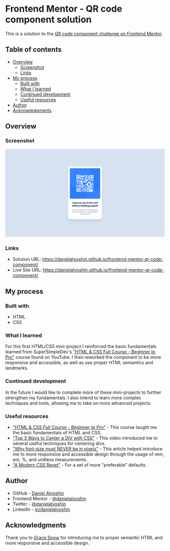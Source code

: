 # Frontend Mentor - QR code component solution

This is a solution to the [QR code component challenge on Frontend Mentor](https://www.frontendmentor.io/challenges/qr-code-component-iux_sIO_H).

## Table of contents

- [Overview](#overview)
  - [Screenshot](#screenshot)
  - [Links](#links)
- [My process](#my-process)
  - [Built with](#built-with)
  - [What I learned](#what-i-learned)
  - [Continued development](#continued-development)
  - [Useful resources](#useful-resources)
- [Author](#author)
- [Acknowledgments](#acknowledgments)

## Overview

### Screenshot

![](./solution-screenshot.png)

### Links

- Solution URL: https://danielalyoshin.github.io/frontend-mentor-qr-code-component/
- Live Site URL: https://danielalyoshin.github.io/frontend-mentor-qr-code-component/

## My process

### Built with

- HTML
- CSS

### What I learned

For this first HTML/CSS mini-project I reinforced the basic fundamentals learned from SuperSimpleDev's ["HTML & CSS Full Course - Beginner to Pro"](https://www.youtube.com/watch?v=G3e-cpL7ofc) course found on YouTube. I then reworked the component to be more responsive and accessible, as well as use proper HTML semantics and landmarks.

### Continued development

In the future I would like to complete more of these mini-projects to further strengthen my fundamentals. I also intend to learn more complex techniques and tools, allowing me to take on more advanced projects.

### Useful resources

- ["HTML & CSS Full Course - Beginner to Pro"](https://www.youtube.com/watch?v=G3e-cpL7ofc) - This course taught me the basic fundamentals of HTML and CSS.
- ["Top 3 Ways to Center a DIV with CSS"](https://www.youtube.com/shorts/njdJeu95p6s) - This video introduced me to several useful techniques for centering divs.
- ["Why font-size must NEVER be in pixels"](https://fedmentor.dev/posts/font-size-px/) - This article helped introduce me to more responsive and accessible design through the usage of rem, em, %, and unitless measurements.
- ["A Modern CSS Reset"](https://andy-bell.co.uk/a-modern-css-reset/) - For a set of more "preferable" defaults.

## Author

- GitHub - [Daniel Alyoshin](https://github.com/danielalyoshin)
- Frontend Mentor - [@danielalyoshin](https://www.frontendmentor.io/profile/danielalyoshin)
- Twitter - [@danielalyoshin](https://www.twitter.com/danielalyoshin)
- LinkedIn - [in/danielalyoshin](https://www.linkedin.com/in/danielalyoshin/)

## Acknowledgments

Thank you to [Grace Snow](https://www.fedmentor.dev) for introducing me to proper semantic HTML and more responsive and accessible design.